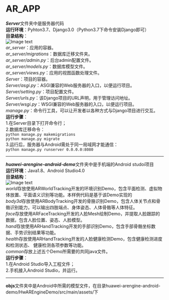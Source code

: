 # AR_APP

***Server***文件夹中是服务器代码<br/>
**运行环境**：Pyhton3.7、Django3.0（Python3.7下命令安装Django即可）<br/>
**目录结构**：<br/>
![Image text]()<br/>
*ar_server*：应用的容器。<br/>
*ar_server/migrations*：数据库迁移文件夹。<br/>
*ar_server/admin.py*：后台admin配置文件。<br/>
*ar_server/models.py*：数据库模型文件。<br/>
*ar_server/views.py*：应用的视图函数处理文件。<br/>
*Server*：项目的容器。<br/>
*Server/asgi.py*：ASGI兼容的Web服务器的入口，以便运行项目。<br/>
*Server/setting.py*：项目配置文件。<br/>
*Server/urls.py*：该Django项目的URL声明，用于管理访问地址。<br/>
*Server/wsgi.py*：WSGI兼容的Web服务器的入口，以便运行项目。<br/>
*manage.py*：命令行工具，可以让开发者以各种方式与Django项目进行交互。<br/>
**运行步骤**：<br/>
1.在Server目录下打开命令行；<br/>
2.数据库迁移命令：<br/> 
```python manage.py makemigrations```<br/>
```python manage.py migrate```<br/> 
3.运行后，服务器与Android需处于同一局域网才能通信：<br/> 
```python manage.py runserver 0.0.0.0:8080```<br/> 
****
***huawei-arengine-android-demo***文件夹中是手机端的Android studoi项目<br/> 
**运行环境**：Java1.8、Android Studio4.0<br/> 
**目录结构**：<br/>
![Image text](https://raw.githubusercontent.com/XMU-AR-COURSE/Img/main/Android%20Demo%E7%9B%AE%E5%BD%95.png)<br/>
*world*存放使用ARWorldTracking开发的环境识别Demo，包含平面检测、虚拟物体放置、平面语义识别等功能。本样例代码是基于该Demo实现的<br/>
*body3d*存放使用ARBodyTracking开发的骨胳识别Demo，包含人体关节点和骨骼识别能力，可以输出四肢端点、身体姿态、人体骨骼等人体特征。<br/>
*face*存放使用ARFaceTracking开发的人脸Mesh绘制Demo，并提取人脸跟踪的数据，包含人脸位置、姿态、人脸模型。<br/>
*hand*存放使用ARHandTracking开发的手部识别Demo，包含手部骨骼坐标数据、手势识别结果等功能。<br/>
*health*存放使用ARHandTracking开发的人脸健康检测Demo，包含健康检测进度和检测状态、 健康检测各项参数等功能。<br/>
*common*存放上述五个Demo所需要的共同java文件。<br/>
**运行步骤**：<br/> 
1.在Android Studio导入工程文件；<br/> 
2.手机接入Android Studio，并运行。<br/> 
****
**objs**文件夹中是Android中所需的模型文件，在目录huawei-arengine-android-demo/HwAREngineDemo/src/main/assets/下 
